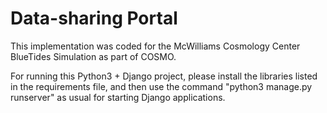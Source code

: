 # Data-sharing Portal

This implementation was coded for the McWilliams Cosmology Center BlueTides Simulation as part of COSMO.

For running this Python3 + Django project, please install the libraries listed in the requirements file, and then use the command "python3 manage.py runserver" as usual for starting Django applications.
